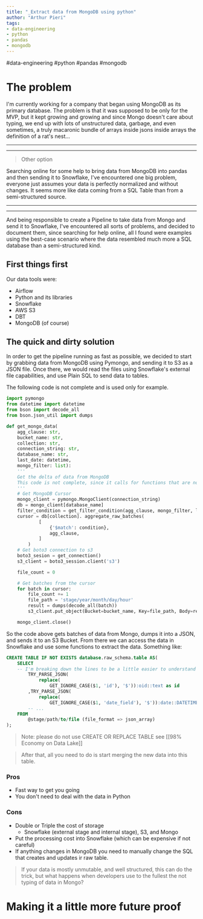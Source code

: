 ```yaml
---
title: "_Extract data from MongoDB using python"
author: "Arthur Pieri"
tags: 
- data-engineering
- python
- pandas
- mongodb
---
```

#data-engineering #python #pandas #mongodb 
# The problem
I'm currently working for a company that began using MongoDB as its primary database. 
The problem is that it was supposed to be only for the MVP, but it kept growing and growing and since Mongo doesn't care about typing, we end up with lots of unstructured data, garbage, and even sometimes, a truly macaronic bundle of arrays inside jsons inside arrays the definition of a rat's nest... 

--------
-------------

> Other option

Searching online for some help to bring data from MongoDB into pandas and then sending it to Snowflake, I've encountered one big problem, everyone just assumes your data is perfectly normalized and without changes. It seems more like data coming from a SQL Table than from a semi-structured source.

-----------
--------

And being responsible to create a Pipeline to take data from Mongo and send it to Snowflake, I've encountered all sorts of problems, and decided to document them, since searching for help online, all I found were examples using the best-case scenario where the data resembled much more a SQL database than a semi-structured kind.

## First things first
Our data tools were:
- Airflow
- Python and its libraries
- Snowflake
- AWS S3
- DBT
- MongoDB (of course)

## The quick and dirty solution
In order to get the pipeline running as fast as possible, we decided to start by grabbing data from MongoDB using Pymongo, and sending it to S3 as a JSON file. Once there, we would read the files using Snowflake's external file capabilities, and use Plain SQL to send data to tables.

The following code is not complete and is used only for example.

```python
import pymongo
from datetime import datetime
from bson import decode_all
from bson.json_util import dumps

def get_mongo_data(
	agg_clause: str,
	bucket_name: str, 
	collection: str,
	connection_string: str,
	database_name: str,
	last_date: datetime,
	mongo_filter: list):
	'''
	Get the delta of data from MongoDB
	This code is not complete, since it calls for functions that are not implemented.
	'''
	# Get MongoDB Cursor
	mongo_client = pymongo.MongoClient(connection_string)
	db = mongo_client[database_name]
	filter_condition = get_filter_condition(agg_clause, mongo_filter, last_date)
	cursor = db[collection]. aggregate_raw_batches(
			[
				{'$match': condition},
				agg_clause,
			]
		)
	# Get boto3 connection to s3
	boto3_sesion = get_connection()
	s3_client = boto3_session.client('s3')

	file_count = 0

	# Get batches from the cursor
	for batch in cursor:
		file_count += 1
		file_path = 'stage/year/month/day/hour'
		result = dumps(decode_all(batch))
		s3_client.put_object(Bucket=bucket_name, Key=file_path, Body=result)

	mongo_client.close()

```

So the code above gets batches of data from Mongo, dumps it into a JSON, and sends it to an S3 Bucket. From there we can access the data in Snowflake and use some functions to extract the data. Something like:

```SQL
CREATE TABLE IF NOT EXISTS database.raw_schema.table AS(
	SELECT
	-- I'm breaking down the lines to be a little easier to understand what is happening
		TRY_PARSE_JSON(
			replace(
				GET_IGNORE_CASE($1, 'id'), '$')):oid::text as id
		,TRY_PARSE_JSON(
			replace(
				GET_IGNORE_CASE($1, 'date_field'), '$')):date::DATETIME as _date
		-- ...
	FROM
		@stage/path/to/file (file_format => json_array)
);

```
> Note: please do not use CREATE OR REPLACE TABLE see [[98% Economy on Data Lake]]

> After that, all you need to do is start merging the new data into this table.

### Pros
- Fast way to get you going
- You don't need to deal with the data in Python
### Cons
- Double or Triple the cost of storage
	- Snowflake (external stage and internal stage), S3, and Mongo
- Put the processing cost into Snowflake (which can be expensive if not careful)
- If anything changes in MongoDB you need to manually change the SQL that creates and updates ir raw table.

> If your data is mostly unmutable, and well structured, this can do the trick, but what happens when developers use to the fullest the not typing of data in Mongo?

# Making it a little more future proof



